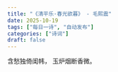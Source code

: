 ```yaml
---
title: "《清平乐·春光欲暮》 - 毛熙震"
date: 2025-10-19
tags: ["每日一诗", "自动发布"]
categories: ["诗词"]
draft: false
---
```


含愁独倚闺帏，
玉炉烟断香微。


